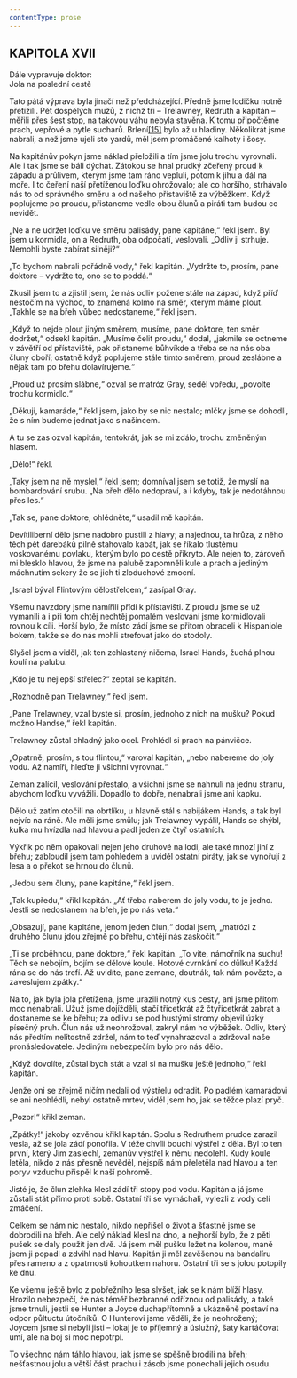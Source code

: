 ```yaml
---
contentType: prose
---
```


## KAPITOLA XVII  
Dále vypravuje doktor:  
Jola na poslední cestě

Tato pátá výprava byla jinačí než předcházející. Předně jsme lodičku notně přetížili. Pět dospělých mužů, z nichž tři – Trelawney, Redruth a kapitán – měřili přes šest stop, na takovou váhu nebyla stavěna. K tomu připočtěme prach, vepřové a pytle sucharů. Brlení[\[15\]](./resources/undefined) bylo až u hladiny. Několikrát jsme nabrali, a než jsme ujeli sto yardů, měl jsem promáčené kalhoty i šosy.

Na kapitánův pokyn jsme náklad přeložili a tím jsme jolu trochu vyrovnali. Ale i tak jsme se báli dýchat. Zátokou se hnal prudký zčeřený proud k západu a průlivem, kterým jsme tam ráno vepluli, potom k jihu a dál na moře. I to čeření naší přetíženou loďku ohrožovalo; ale co horšího, strhávalo nás to od správného směru a od našeho přístaviště za výběžkem. Když poplujeme po proudu, přistaneme vedle obou člunů a piráti tam budou co nevidět.

„Ne a ne udržet loďku ve směru palisády, pane kapitáne,“ řekl jsem. Byl jsem u kormidla, on a Redruth, oba odpočatí, veslovali. „Odliv ji strhuje. Nemohli byste zabírat silněji?“

„To bychom nabrali pořádně vody,“ řekl kapitán. „Vydržte to, prosím, pane doktore – vydržte to, ono se to poddá.“

Zkusil jsem to a zjistil jsem, že nás odliv požene stále na západ, když příď nestočím na východ, to znamená kolmo na směr, kterým máme plout. „Takhle se na břeh vůbec nedostaneme,“ řekl jsem.

„Když to nejde plout jiným směrem, musíme, pane doktore, ten směr dodržet,“ odsekl kapitán. „Musíme čelit proudu,“ dodal, „jakmile se octneme v závětří od přístaviště, pak přistaneme bůhvíkde a třeba se na nás oba čluny oboří; ostatně když poplujeme stále tímto směrem, proud zeslábne a nějak tam po břehu dolavírujeme.“

„Proud už prosím slábne,“ ozval se matróz Gray, seděl vpředu, „povolte trochu kormidlo.“

„Děkuji, kamaráde,“ řekl jsem, jako by se nic nestalo; mlčky jsme se dohodli, že s ním budeme jednat jako s našincem.

A tu se zas ozval kapitán, tentokrát, jak se mi zdálo, trochu změněným hlasem.

„Dělo!“ řekl.

„Taky jsem na ně myslel,“ řekl jsem; domníval jsem se totiž, že myslí na bombardování srubu. „Na břeh dělo nedopraví, a i kdyby, tak je nedotáhnou přes les.“

„Tak se, pane doktore, ohlédněte,“ usadil mě kapitán.

Devítiliberní dělo jsme nadobro pustili z hlavy; a najednou, ta hrůza, z něho těch pět darebáků pilně stahovalo kabát, jak se říkalo tlustému voskovanému povlaku, kterým bylo po cestě přikryto. Ale nejen to, zároveň mi blesklo hlavou, že jsme na palubě zapomněli kule a prach a jediným máchnutím sekery že se jich ti zloduchové zmocní.

„Israel býval Flintovým dělostřelcem,“ zasípal Gray.

Všemu navzdory jsme namířili přídí k přístavišti. Z proudu jsme se už vymanili a i při tom chtěj nechtěj pomalém veslování jsme kormidlovali rovnou k cíli. Horší bylo, že místo zádí jsme se přitom obraceli k Hispaniole bokem, takže se do nás mohli strefovat jako do stodoly.

Slyšel jsem a viděl, jak ten zchlastaný ničema, Israel Hands, žuchá plnou koulí na palubu.

„Kdo je tu nejlepší střelec?“ zeptal se kapitán.

„Rozhodně pan Trelawney,“ řekl jsem.

„Pane Trelawney, vzal byste si, prosím, jednoho z nich na mušku? Pokud možno Handse,“ řekl kapitán.

Trelawney zůstal chladný jako ocel. Prohlédl si prach na pánvičce.

„Opatrně, prosím, s tou flintou,“ varoval kapitán, „nebo nabereme do joly vodu. Až namíří, hleďte ji všichni vyrovnat.“

Zeman zalícil, veslování přestalo, a všichni jsme se nahnuli na jednu stranu, abychom loďku vyvážili. Dopadlo to dobře, nenabrali jsme ani kapku.

Dělo už zatím otočili na obrtlíku, u hlavně stál s nabijákem Hands, a tak byl nejvíc na ráně. Ale měli jsme smůlu; jak Trelawney vypálil, Hands se shýbl, kulka mu hvízdla nad hlavou a padl jeden ze čtyř ostatních.

Výkřik po něm opakovali nejen jeho druhové na lodi, ale také mnozí jiní z břehu; zabloudil jsem tam pohledem a uviděl ostatní piráty, jak se vynořují z lesa a o překot se hrnou do člunů.

„Jedou sem čluny, pane kapitáne,“ řekl jsem.

„Tak kupředu,“ křikl kapitán. „Ať třeba naberem do joly vodu, to je jedno. Jestli se nedostanem na břeh, je po nás veta.“

„Obsazují, pane kapitáne, jenom jeden člun,“ dodal jsem, „matrózi z druhého člunu jdou zřejmě po břehu, chtějí nás zaskočit.“

„Ti se proběhnou, pane doktore,“ řekl kapitán. „To víte, námořník na suchu! Těch se nebojím, bojím se dělové koule. Hotové cvrnkání do důlku! Každá rána se do nás trefí. Až uvidíte, pane zemane, doutnák, tak nám povězte, a zaveslujem zpátky.“

Na to, jak byla jola přetížena, jsme urazili notný kus cesty, ani jsme přitom moc nenabrali. Užuž jsme dojížděli, stačí třicetkrát až čtyřicetkrát zabrat a dostaneme se ke břehu; za odlivu se pod hustými stromy objevil úzký písečný pruh. Člun nás už neohrožoval, zakryl nám ho výběžek. Odliv, který nás předtím nelítostně zdržel, nám to teď vynahrazoval a zdržoval naše pronásledovatele. Jediným nebezpečím bylo pro nás dělo.

„Když dovolíte, zůstal bych stát a vzal si na mušku ještě jednoho,“ řekl kapitán.

Jenže oni se zřejmě ničím nedali od výstřelu odradit. Po padlém kamarádovi se ani neohlédli, nebyl ostatně mrtev, viděl jsem ho, jak se těžce plazí pryč.

„Pozor!“ křikl zeman.

„Zpátky!“ jakoby ozvěnou křikl kapitán. Spolu s Redruthem prudce zarazil vesla, až se jola zádí ponořila. V téže chvíli bouchl výstřel z děla. Byl to ten první, který Jim zaslechl, zemanův výstřel k němu nedolehl. Kudy koule letěla, nikdo z nás přesně nevěděl, nejspíš nám přeletěla nad hlavou a ten poryv vzduchu přispěl k naší pohromě.

Jisté je, že člun zlehka klesl zádí tři stopy pod vodu. Kapitán a já jsme zůstali stát přímo proti sobě. Ostatní tři se vymáchali, vylezli z vody celí zmáčení.

Celkem se nám nic nestalo, nikdo nepřišel o život a šťastně jsme se dobrodili na břeh. Ale celý náklad klesl na dno, a nejhorší bylo, že z pěti pušek se daly použít jen dvě. Já jsem měl pušku ležet na kolenou, maně jsem ji popadl a zdvihl nad hlavu. Kapitán ji měl zavěšenou na bandalíru přes rameno a z opatrnosti kohoutkem nahoru. Ostatní tři se s jolou potopily ke dnu.

Ke všemu ještě bylo z pobřežního lesa slyšet, jak se k nám blíží hlasy. Hrozilo nebezpečí, že nás téměř bezbranné odříznou od palisády, a také jsme trnuli, jestli se Hunter a Joyce duchapřítomně a ukázněně postaví na odpor půltuctu útočníků. O Hunterovi jsme věděli, že je neohrožený; Joycem jsme si nebyli jisti – lokaj je to příjemný a úslužný, šaty kartáčovat umí, ale na boj si moc nepotrpí.

To všechno nám táhlo hlavou, jak jsme se spěšně brodili na břeh; nešťastnou jolu a větší část prachu i zásob jsme ponechali jejich osudu.
